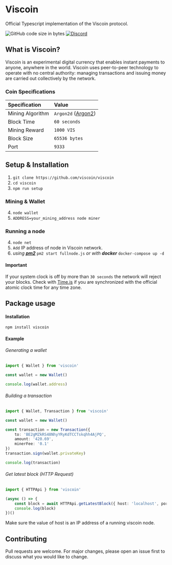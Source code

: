 # Viscoin

Official Typescript implementation of the Viscoin protocol.

![GitHub code size in bytes](https://img.shields.io/github/languages/code-size/viscoin/viscoin?style=for-the-badge)
[![Discord](https://img.shields.io/discord/840244262615515148?label=Viscoin&logo=discord&style=for-the-badge)](https://discord.gg/viscoin)

## What is Viscoin?
Viscoin is an experimental digital currency that enables instant payments to anyone, anywhere in the world. Viscoin uses peer-to-peer technology to operate with no central authority: managing transactions and issuing money are carried out collectively by the network.

### Coin Specifications
| Specification | Value |
|:-|:-|
| Mining Algorithm | `Argon2d` ([Argon2](https://en.wikipedia.org/wiki/Argon2)) |
| Block Time | `60 seconds` |
| Mining Reward | `1000 VIS` |
| Block Size | `65536 bytes` |
| Port | `9333` |


## Setup & Installation

1. `git clone https://github.com/viscoin/viscoin`
2. `cd viscoin`
3. `npm run setup`

### Mining & Wallet
4. `node wallet`
5. `ADDRESS=your_mining_address node miner`

### Running a node
4. `node net`
5. `Add` IP address of node in Viscoin network.
6. *using **[pm2](https://www.npmjs.com/package/pm2)*** `pm2 start fullnode.js` *or with **docker*** `docker-compose up -d`

#### Important
If your system clock is off by more than `30 seconds` the network will reject your blocks.
Check with [Time.is](https://time.is) if you are synchronized with the official atomic clock time for any time zone.

## Package usage

#### Installation
```
npm install viscoin
```

#### Example

###### Generating a wallet
```typescript
import { Wallet } from 'viscoin'

const wallet = new Wallet()

console.log(wallet.address)
```

###### Building a transaction
```typescript
import { Wallet, Transaction } from 'viscoin'

const wallet = new Wallet()

const transaction = new Transaction({
    to: 'BE2gMZkRS48NhyYRyKdTCCTskqhh4AjPQ',
    amount: '420.69',
    minerFee: '0.1'
})
transaction.sign(wallet.privateKey)

console.log(transaction)
```

###### Get latest block (HTTP Request)
```typescript
import { HTTPApi } from 'viscoin'

(async () => {
    const block = await HTTPApi.getLatestBlock({ host: 'localhost', port: 80 })
    console.log(block)
})()
```
Make sure the value of host is an IP address of a running viscoin node.

## Contributing
Pull requests are welcome. For major changes, please open an issue first to discuss what you would like to change.
